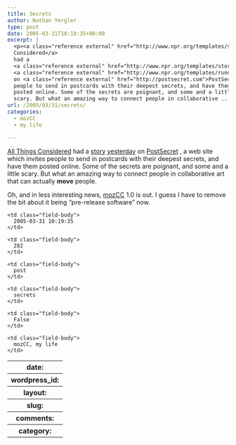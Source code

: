 ```yaml
---
title: Secrets
author: Nathan Yergler
type: post
date: 2005-03-31T10:19:35+00:00
excerpt: |
  <p><a class="reference external" href="http://www.npr.org/templates/story/story.php?storyId=2">All Things
  Considered</a>
  had a
  <a class="reference external" href="http://www.npr.org/templates/story/story.php?storyId=4568035">story</a>
  <a class="reference external" href="http://www.npr.org/templates/rundowns/rundown.php?prgId=2&amp;prgDate=30-Mar-05">yesterday</a>
  on <a class="reference external" href="http://postsecret.com">PostSecret</a>, a web site which invites
  people to send in postcards with their deepest secrets, and have them
  posted online. Some of the secrets are poignant, and some and a little
  scary. But what an amazing way to connect people in collaborative ...</p>
url: /2005/03/31/secrets/
categories:
  - mozCC
  - my life

---
```

[All Things Considered][1]  had a [story][2]  [yesterday][3]  on [PostSecret][4] , a web site which invites people to send in postcards with their deepest secrets, and have them posted online. Some of the secrets are poignant, and some and a little scary. But what an amazing way to connect people in collaborative art that can actually **move** people.

Oh, and in less interesting news, [mozCC][5]  1.0 is out. I guess I have to remove the bit about it being “pre-release software” now.

<table class="docutils field-list" frame="void" rules="none">
  <col class="field-name" /> <col class="field-body" /> <tr class="field">
    <th class="field-name">
      date:
    </th>

    <td class="field-body">
      2005-03-31 10:19:35
    </td>
  </tr>

  <tr class="field">
    <th class="field-name">
      wordpress_id:
    </th>

    <td class="field-body">
      282
    </td>
  </tr>

  <tr class="field">
    <th class="field-name">
      layout:
    </th>

    <td class="field-body">
      post
    </td>
  </tr>

  <tr class="field">
    <th class="field-name">
      slug:
    </th>

    <td class="field-body">
      secrets
    </td>
  </tr>

  <tr class="field">
    <th class="field-name">
      comments:
    </th>

    <td class="field-body">
      False
    </td>
  </tr>

  <tr class="field">
    <th class="field-name">
      category:
    </th>

    <td class="field-body">
      mozCC, my life
    </td>
  </tr>
</table>

 [1]: http://www.npr.org/templates/story/story.php?storyId=2
 [2]: http://www.npr.org/templates/story/story.php?storyId=4568035
 [3]: http://www.npr.org/templates/rundowns/rundown.php?prgId=2&prgDate=30-Mar-05
 [4]: http://postsecret.com
 [5]: http://yergler.net/projects/mozcc